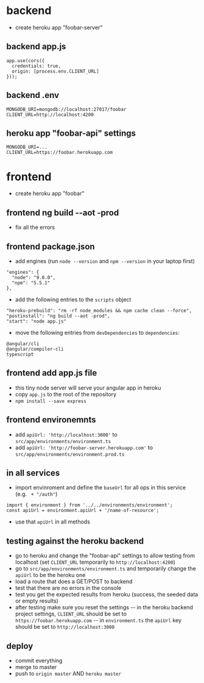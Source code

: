 

# backend

- create heroku app "foobar-server"

## backend app.js

```
app.use(cors({
  credentials: true,
  origin: [process.env.CLIENT_URL]
}));
```

## backend .env

```
MONGODB_URI=mongodb://localhost:27017/foobar
CLIENT_URL=http://localhost:4200
```

## heroku app "foobar-api" settings

```
MONGODB_URI=...
CLIENT_URL=https://foobar.herokuapp.com
```




# frontend

- create heroku app "foobar"

## frontend ng build --aot -prod

- fix all the errors

## frontend package.json

- add engines (run `node --version` and `npm --version` in your laptop first)

```
"engines": {
  "node": "9.0.0",
  "npm": "5.5.1"
},
```

- add the following entries to the `scripts` object

```
"heroku-prebuild": "rm -rf node_modules && npm cache clean --force",
"postinstall": "ng build --aot -prod",
"start": "node app.js"
```

- move the following entries from `devDependencies` to `dependencies`:

```
@angular/cli
@angular/compiler-cli
typescript
```

## frontend add app.js file

- this tiny node server will serve your angular app in heroku
- copy `app.js` to the root of the repository
- `npm install --save express`

## frontend environemnts

- add `apiUrl: 'http://localhost:3000'` to `src/app/environments/environment.ts`
- add `apiUrl: 'http://foobar-server.herokuapp.com'` to `src/app/environments/environment.prod.ts`

## in all services

- import envinroment and define the `baseUrl` for all ops in this service (e.g. ` + "/auth"`)

```
import { environment } from '../../environments/environment';
const apiUrl = environment.apiUrl + '/name-of-resource';
```

- use that `apiUrl` in all methods
  

## testing against the heroku backend

- go to heroku and change the "foobar-api" settings to allow testing from localhost (set `CLIENT_URL` temporarily to `http://localhost:4200`)
- go to `src/app/environments/environment.ts` and temporarily change the `apiUrl` to be the heroku one
- load a route that does a GET/POST to backend
- test that there are no errors in the console
- test you get the expected results from heroku (success, the seeded data or empty results)
- after testing make sure you reset the settings
-- in the heroku backend project settings, `CLIENT_URL` should be set to `https://foobar.herokuapp.com`
-- in `environment.ts` the `apiUrl` key should be set to `http://localhost:3000`

## deploy

- commit everything
- merge to master
- push to `origin master` AND `heroku master`


